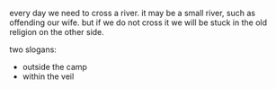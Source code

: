 every day we need to cross a river. it may be a small river, such as offending our wife.
but if we do not cross it we will be stuck in the old religion on the other side.

two slogans:
- outside the camp
- within the veil
